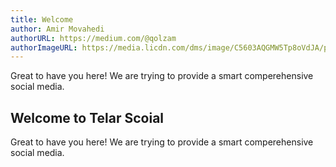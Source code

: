```yaml
---
title: Welcome
author: Amir Movahedi
authorURL: https://medium.com/@qolzam
authorImageURL: https://media.licdn.com/dms/image/C5603AQGMW5Tp8oVdJA/profile-displayphoto-shrink_200_200/0?e=1546473600&v=beta&t=agQpTiSpDbEgrhCIA8F4_Yzhvuqiz6VQvOtpQEZvkCw
---
```



Great to have you here! We are trying to provide a smart comperehensive social media.

<!--truncate-->

## Welcome to Telar Scoial

Great to have you here! We are trying to provide a smart comperehensive social media.